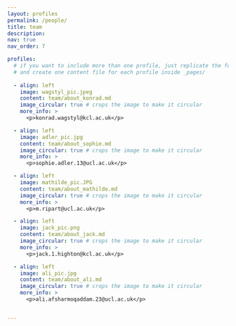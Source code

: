 ```yaml
---
layout: profiles
permalink: /people/
title: team
description: 
nav: true
nav_order: 7

profiles:
  # if you want to include more than one profile, just replicate the following block
  # and create one content file for each profile inside _pages/
  
  - align: left
    image: wagstyl_pic.jpeg
    content: team/about_konrad.md
    image_circular: true # crops the image to make it circular
    more_info: >
      <p>konrad.wagstyl@kcl.ac.uk</p>

  - align: left
    image: adler_pic.jpg
    content: team/about_sophie.md
    image_circular: true # crops the image to make it circular
    more_info: >
      <p>sophie.adler.13@ucl.ac.uk</p>

  - align: left
    image: mathilde_pic.JPG
    content: team/about_mathilde.md
    image_circular: true # crops the image to make it circular
    more_info: >
      <p>m.ripart@ucl.ac.uk</p>

  - align: left
    image: jack_pic.png
    content: team/about_jack.md
    image_circular: true # crops the image to make it circular
    more_info: >
      <p>jack.1.highton@kcl.ac.uk</p>

  - align: left
    image: ali_pic.jpg
    content: team/about_ali.md
    image_circular: true # crops the image to make it circular
    more_info: >
      <p>ali.afsharmoqaddam.23@ucl.ac.uk</p>


---
```

